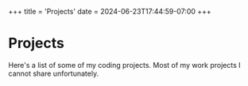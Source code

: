 +++
title = 'Projects'
date = 2024-06-23T17:44:59-07:00
+++

# Projects

Here's a list of some of my coding projects. Most of my work projects I cannot share unfortunately.
